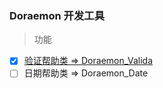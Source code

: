 ### Doraemon 开发工具

> 功能

- [X] [验证帮助类 => Doraemon_Valida](https://github.com/JuneBlueberry/DoraemonPocket/tree/main/pockets/valida)
- [ ] 日期帮助类 => Doraemon_Date